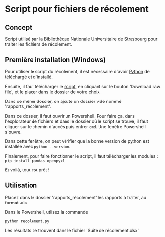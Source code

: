 # Script pour fichiers de récolement

## Concept

Script utilisé par la Bibliothèque Nationale Universitaire de Strasbourg pour traiter les fichiers de récolement.

## Première installation (Windows)

Pour utiliser le script du récolement, il est nécessaire d'avoir [Python](https://www.python.org/downloads/) de téléchargé et d'installé.

Ensuite, il faut télécharger le [script](https://github.com/lab-bnu/recolement/blob/main/recolement.py), en cliquant sur le bouton 'Download raw file', et le placer dans le dossier de votre choix.

Dans ce même dossier, on ajoute un dossier vide nommé 'rapports_récolement'.

Dans ce dossier, il faut ouvrir un Powershell. Pour faire ça, dans l'explorateur de fichiers et dans le dossier où le script se trouve, il faut cliquer sur le chemin d'accès puis entrer `cmd`. Une fenêtre Powershell s'ouvre.

Dans cette fenêtre, on peut vérifier que la bonne version de python est installée avec `python --version`.

Finalement, pour faire fonctionner le script, il faut télécharger les modules : `pip install pandas openpyxl`

Et voilà, tout est prêt !


## Utilisation

Placez dans le dossier 'rapports_récolement' les rapports à traiter, au format .xls

Dans le Powershell, utlisez la commande  

`python recolement.py` 

Les résultats se trouvent dans le fichier 'Suite de récolement.xlsx'

